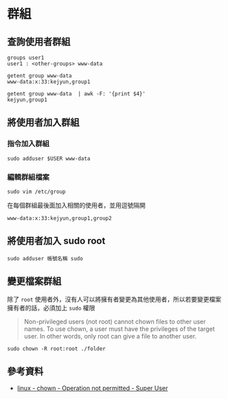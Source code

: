 # 群組


## 查詢使用者群組

```shell
groups user1
user1 : <other-groups> www-data
```

```shell
getent group www-data
www-data:x:33:kejyun,group1

getent group www-data  | awk -F: '{print $4}'
kejyun,group1
```

## 將使用者加入群組

### 指令加入群組

```shell
sudo adduser $USER www-data
```

### 編輯群組檔案

```shell
sudo vim /etc/group
```

在每個群組最後面加入相關的使用者，並用逗號隔開

```shell
www-data:x:33:kejyun,group1,group2
```



## 將使用者加入 sudo root

```shell
sudo adduser 帳號名稱 sudo
```


## 變更檔案群組

除了 `root` 使用者外，沒有人可以將擁有者變更為其他使用者，所以若要變更檔案擁有者的話，必須加上 `sudo` 權限

> Non-privileged users (not root) cannot chown files to other user names. To use chown, a user must have the privileges of the target user. In other words, only root can give a file to another user.

```
sudo chown -R root:root ./folder
```

## 參考資料
* [linux - chown - Operation not permitted - Super User](https://superuser.com/questions/697608/chown-operation-not-permitted)
